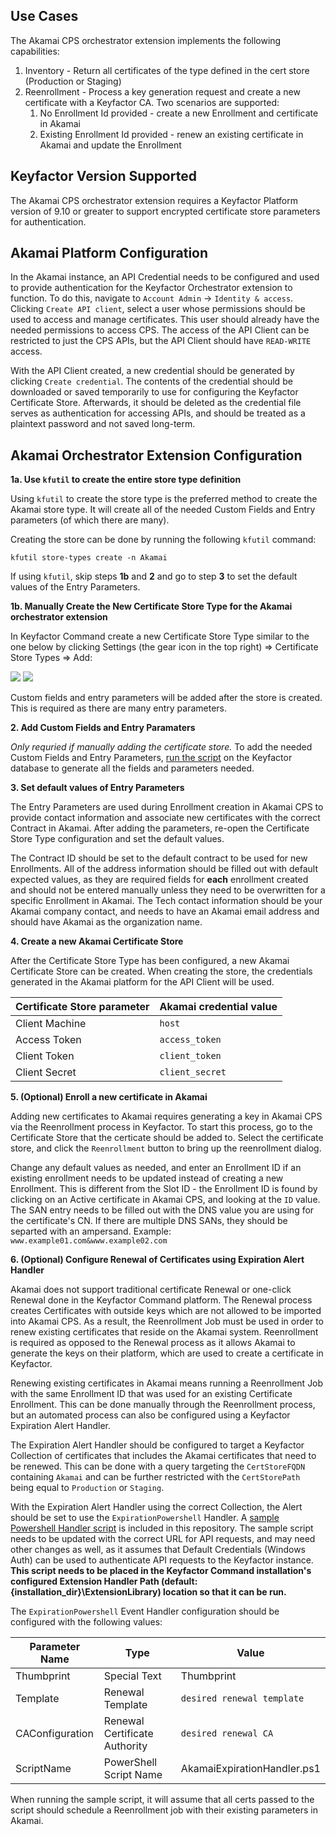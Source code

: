 
## Use Cases

The Akamai CPS orchestrator extension implements the following capabilities:
1. Inventory - Return all certificates of the type defined in the cert store (Production or Staging)
2. Reenrollment - Process a key generation request and create a new certificate with a Keyfactor CA. Two scenarios are supported:
    1. No Enrollment Id provided - create a new Enrollment and certificate in Akamai
    2. Existing Enrollment Id provided - renew an existing certificate in Akamai and update the Enrollment

## Keyfactor Version Supported

The Akamai CPS orchestrator extension requires a Keyfactor Platform version of 9.10 or greater to support encrypted certificate store parameters for authentication.

## Akamai Platform Configuration

In the Akamai instance, an API Credential needs to be configured and used to provide authentication for the Keyfactor Orchestrator extension to function. To do this, navigate to `Account Admin` -> `Identity & access`. Clicking `Create API client`, select a user whose permissions should be used to access and manage certificates. This user should already have the needed permissions to access CPS. The access of the API Client can be restricted to just the CPS APIs, but the API Client should have `READ-WRITE` access.

With the API Client created, a new credential should be generated by clicking `Create credential`. The contents of the credential should be downloaded or saved temporarily to use for configuring the Keyfactor Certificate Store. Afterwards, it should be deleted as the credential file serves as authentication for accessing APIs, and should be treated as a plaintext password and not saved long-term.

## Akamai Orchestrator Extension Configuration

**1a. Use `kfutil` to create the entire store type definition**

Using `kfutil` to create the store type is the preferred method to create the Akamai store type. It will create all of the needed Custom Fields and Entry parameters (of which there are many).

Creating the store can be done by running the following `kfutil` command:

```
kfutil store-types create -n Akamai
```

If using `kfutil`, skip steps __1b__ and __2__ and go to step __3__ to set the default values of the Entry Parameters.

**1b. Manually Create the New Certificate Store Type for the Akamai orchestrator extension**

In Keyfactor Command create a new Certificate Store Type similar to the one below by clicking Settings (the gear icon in the top right) => Certificate Store Types => Add:

![](images/store-type-basic.png)
![](images/store-type-advanced.png)

Custom fields and entry parameters will be added after the store is created. This is required as there are many entry parameters.

**2. Add Custom Fields and Entry Paramaters**

_Only requried if manually adding the certificate store._
To add the needed Custom Fields and Entry Parameters, [run the script](akamai-cps-orchestrator/jobproperties.sql) on the Keyfactor database to generate all the fields and parameters needed.

**3. Set default values of Entry Parameters**

The Entry Parameters are used during Enrollment creation in Akamai CPS to provide contact information and associate new certificates with the correct Contract in Akamai. After adding the parameters, re-open the Certificate Store Type configuration and set the default values.

The Contract ID should be set to the default contract to be used for new Enrollments. All of the address information should be filled out with default expected values, as they are required fields for **each** enrollment created and should not be entered manually unless they need to be overwritten for a specific Enrollment in Akamai.
The Tech contact information should be your Akamai company contact, and needs to have an Akamai email address and should have Akamai as the organization name.

**4. Create a new Akamai Certificate Store**

After the Certificate Store Type has been configured, a new Akamai Certificate Store can be created. When creating the store, the credentials generated in the Akamai platform for the API Client will be used.

| Certificate Store parameter | Akamai credential value |
|-|-|
| Client Machine | `host` |
| Access Token | `access_token` |
| Client Token | `client_token` |
| Client Secret | `client_secret` |

**5. (Optional) Enroll a new certificate in Akamai**

Adding new certificates to Akamai requires generating a key in Akamai CPS via the Reenrollment process in Keyfactor. To start this process, go to the Certificate Store that the certicate should be added to. Select the certificate store, and click the `Reenrollment` button to bring up the reenrollment dialog.

Change any default values as needed, and enter an Enrollment ID if an existing enrollment needs to be updated instead of creating a new Enrollment. This is different from the Slot ID - the Enrollment ID is found by clicking on an Active certificate in Akamai CPS, and looking at the `ID` value.
The SAN entry needs to be filled out with the DNS value you are using for the certificate's CN. If there are multiple DNS SANs, they should be separted with an ampersand. Example: `www.example01.com&www.example02.com`


**6. (Optional) Configure Renewal of Certificates using Expiration Alert Handler**

Akamai does not support traditional certificate Renewal or one-click Renewal done in the Keyfactor Command platform. The Renewal process creates Certificates with outside keys which are not allowed to be imported into Akamai CPS. As a result, the Reenrollment Job must be used in order to renew existing certificates that reside on the Akamai system. Reenrollment is required as opposed to the Renewal process as it allows Akamai to generate the keys on their platform, which are used to create a certificate in Keyfactor.

Renewing existing certificates in Akamai means running a Reenrollment Job with the same Enrollment ID that was used for an existing Certificate Enrollment. This can be done manually through the Reenrollment process, but an automated process can also be configured using a Keyfactor Expiration Alert Handler.

The Expiration Alert Handler should be configured to target a Keyfactor Collection of certificates that includes the Akamai certificates that need to be renewed. This can be done with a query targeting the `CertStoreFQDN` containing `Akamai` and can be further restricted with the `CertStorePath` being equal to `Production` or `Staging`.

With the Expiration Alert Handler using the correct Collection, the Alert should be set to use the `ExpirationPowershell` Handler. A [sample Powershell Handler script](./akamai-cps-orchestrator/AkamaiExpirationHandler.ps1) is included in this repository. The sample script needs to be updated with the correct URL for API requests, and may need other changes as well, as it assumes that Default Credentials (Windows Auth) can be used to authenticate API requests to the Keyfactor instance. __This script needs to be placed in the Keyfactor Command installation's configured Extension Handler Path (default: {installation_dir}\ExtensionLibrary) location so that it can be run.__

The `ExpirationPowershell` Event Handler configuration should be configured with the following values:

| Parameter Name | Type | Value |
| - | - | - |
| Thumbprint | Special Text | Thumbprint |
| Template | Renewal Template | `desired renewal template` |
| CAConfiguration | Renewal Certificate Authority | `desired renewal CA` |
| ScriptName | PowerShell Script Name | AkamaiExpirationHandler.ps1 |

When running the sample script, it will assume that all certs passed to the script should schedule a Reenrollment job with their existing parameters in Akamai.
